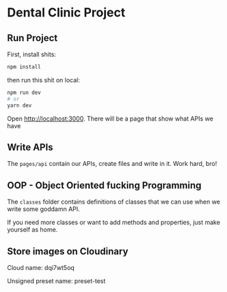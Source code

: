 # Dental Clinic Project


## Run Project

First, install shits:

```bash
npm install
```
then run this shit on local:

```bash
npm run dev
# or
yarn dev
```

Open [http://localhost:3000](http://localhost:3000). There will be a page that show what APIs we have

## Write APIs
The `pages/api` contain our APIs, create files and write in it. Work hard, bro!

## OOP - Object Oriented fucking Programming

The `classes` folder contains definitions of classes that we can use when we write some goddamn API.

If you need more classes or want to add methods and properties, just make yourself as home.

## Store images on Cloudinary
Cloud name: dqi7wt5oq

Unsigned preset name: preset-test
